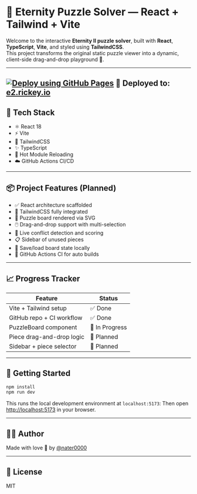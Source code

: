 # 🧩 Eternity Puzzle Solver — React + Tailwind + Vite

Welcome to the interactive **Eternity II puzzle solver**, built with **React**, **TypeScript**, **Vite**, and styled using **TailwindCSS**.  
This project transforms the original static puzzle viewer into a dynamic, client-side drag-and-drop playground 🎯.

---
[![Deploy using GitHub Pages](https://github.com/nater0000/eternity-puzzle-react/actions/workflows/deploy.yml/badge.svg)](https://github.com/nater0000/eternity-puzzle-react/actions/workflows/deploy.yml)
🚀 Deployed to: [e2.rickey.io](https://e2.rickey.io)
---

## 🔧 Tech Stack

- ⚛️ React 18
- ⚡ Vite
- 🎨 TailwindCSS
- ✨ TypeScript
- 🔁 Hot Module Reloading
- ☁️ GitHub Actions CI/CD

---

## 📦 Project Features (Planned)

- ✅ React architecture scaffolded
- 🎨 TailwindCSS fully integrated
- 🧱 Puzzle board rendered via SVG
- 🖱️ Drag-and-drop support with multi-selection
- 🧮 Live conflict detection and scoring
- 📋 Sidebar of unused pieces
- 💾 Save/load board state locally
- 🔁 GitHub Actions CI for auto builds

---

## 📈 Progress Tracker

| Feature                     | Status         |
|----------------------------|----------------|
| Vite + Tailwind setup      | ✅ Done         |
| GitHub repo + CI workflow  | ✅ Done         |
| PuzzleBoard component      | 🔧 In Progress  |
| Piece drag-and-drop logic  | 🔲 Planned      |
| Sidebar + piece selector   | 🔲 Planned      |

---

## 🚀 Getting Started

```bash
npm install
npm run dev
```
This runs the local development environment at `localhost:5173`:
Then open [http://localhost:5173](http://localhost:5173) in your browser.

---

## 👨‍💻 Author

Made with love 💙 by [@nater0000](https://github.com/nater0000)

---

## 📝 License

MIT
